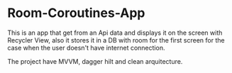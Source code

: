 # Room-Coroutines-App
This is an app that get from an Api data and displays it on the screen with Recycler View,
also it stores it in a DB with room for the first screen for the case when the user doesn't 
have internet connection.

The project have MVVM, dagger hilt and clean arquitecture.


